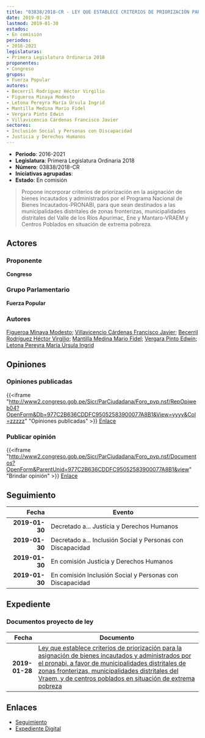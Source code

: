 ```yaml
---
title: "03838/2018-CR - LEY QUE ESTABLECE CRITERIOS DE PRIORIZACIÓN PARA LA ASIGNACIÓN DE BIENES INCAUTADOS Y ADMINISTRADOS POR EL PRONABI, A FAVOR DE MUNICIPALIDADES DISTRITALES DE ZONAS FRONTERIZAS, MUNICIPALIDADES DISTRITALES DEL VRAEM, Y DE CENTROS POBLADOS EN SITUACIÓN DE EXTREMA POBREZA"
date: 2019-01-28
lastmod: 2019-01-30
estados:
- En comisión
periodos:
- 2016-2021
legislaturas:
- Primera Legislatura Ordinaria 2018
proponentes:
- Congreso
grupos:
- Fuerza Popular
autores:
- Becerril Rodríguez Héctor Virgilio
- Figueroa Minaya Modesto
- Letona Pereyra María Úrsula Ingrid
- Mantilla Medina Mario Fidel
- Vergara Pinto Edwin
- Villavicencio Cárdenas Francisco Javier
sectores:
- Inclusión Social y Personas con Discapacidad
- Justicia y Derechos Humanos
---
```

- **Periodo**: 2016-2021
- **Legislatura**: Primera Legislatura Ordinaria 2018
- **Número**: 03838/2018-CR
- **Iniciativas agrupadas**: 
- **Estado**: En comisión

> Propone incorporar criterios de priorización en la asignación de bienes incautados y administrados por el Programa Nacional de Bienes Incautados-PRONABI, para que sean destinados a las municipalidades distritales de zonas fronterizas, municipalidades distritales del Valle de los Ríos Apurímac, Ene y Mantaro-VRAEM y Centros Poblados en situación de extrema pobreza.


## Actores

### Proponente

**Congreso**

### Grupo Parlamentario

**Fuerza Popular**

### Autores

[Figueroa Minaya Modesto](mailto:mailto:mfigueroam@congreso.gob.pe); [Villavicencio Cárdenas Francisco Javier](mailto:mailto:fvillavicencio@congreso.gob.pe); [Becerril Rodríguez Héctor Virgilio](mailto:mailto:hbecerril@congreso.gob.pe); [Mantilla Medina Mario Fidel](mailto:mailto:mmantilla@congreso.gob.pe); [Vergara Pinto Edwin](mailto:mailto:evergara@congreso.gob.pe); [Letona Pereyra María Úrsula Ingrid](mailto:mailto:mletona@congreso.gob.pe)

## Opiniones

### Opiniones publicadas

{{<iframe "http://www2.congreso.gob.pe/Sicr/ParCiudadana/Foro_pvp.nsf/RepOpiweb04?OpenForm&Db=977C2B636CDDFC95052583900077A8B1&View=yyyy&Col=zzzzz" "Opiniones publicadas" >}}
[Enlace](http://www2.congreso.gob.pe/Sicr/ParCiudadana/Foro_pvp.nsf/RepOpiweb04?OpenForm&Db=977C2B636CDDFC95052583900077A8B1&View=yyyy&Col=zzzzz)

### Publicar opinión

{{<iframe "http://www2.congreso.gob.pe/Sicr/ParCiudadana/Foro_pvp.nsf/Documentos?OpenForm&ParentUnid=977C2B636CDDFC95052583900077A8B1&view" "Brindar opinión" >}}
[Enlace](http://www2.congreso.gob.pe/Sicr/ParCiudadana/Foro_pvp.nsf/Documentos?OpenForm&ParentUnid=977C2B636CDDFC95052583900077A8B1&view)


## Seguimiento

| Fecha | Evento |
|------:|--------|
| **2019-01-30** | Decretado a... Justicia y Derechos Humanos |
| **2019-01-30** | Decretado a... Inclusión Social y Personas con Discapacidad |
| **2019-01-30** | En comisión Justicia y Derechos Humanos |
| **2019-01-30** | En comisión Inclusión Social y Personas con Discapacidad |

## Expediente

### Documentos proyecto de ley

| Fecha | Documento |
|------:|-----------|
| **2019-01-28** | [Ley que establece criterios de priorización para la asignación de bienes incautados y administrados por el pronabi, a favor de municipalidades distritales de zonas fronterizas, municipalidades distritales del Vraem, y de centros poblados en situación de extrema pobreza](http://www.leyes.congreso.gob.pe/Documentos/2016_2021/Proyectos_de_Ley_y_de_Resoluciones_Legislativas/PL0383820190128.pdf) |

## Enlaces

- [Seguimiento](http://www2.congreso.gob.pe/Sicr/TraDocEstProc/CLProLey2016.nsf/f7fff46988ca05b1052578e100829cc7/22cbc6149d0b794a05258391000a329b?OpenDocument)
- [Expediente Digital](http://www2.congreso.gob.pe/Sicr/TraDocEstProc/Expvirt_2011.nsf/visbusqptramdoc1621/03838?opendocument)

